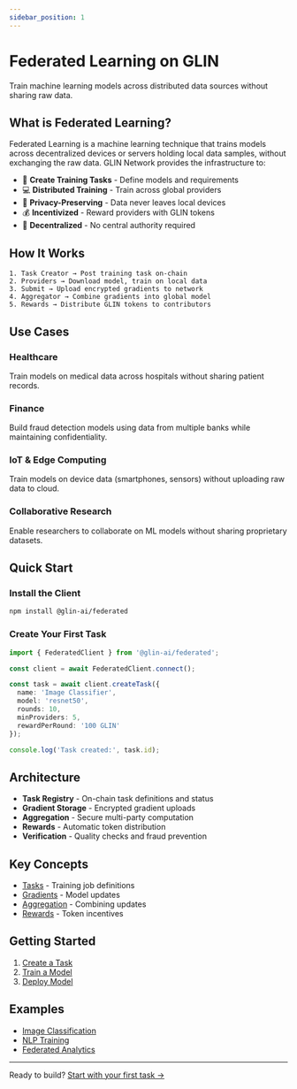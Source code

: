```yaml
---
sidebar_position: 1
---
```


# Federated Learning on GLIN

Train machine learning models across distributed data sources without sharing raw data.

## What is Federated Learning?

Federated Learning is a machine learning technique that trains models across decentralized devices or servers holding local data samples, without exchanging the raw data. GLIN Network provides the infrastructure to:

- 🤖 **Create Training Tasks** - Define models and requirements
- 💻 **Distributed Training** - Train across global providers
- 🔐 **Privacy-Preserving** - Data never leaves local devices
- 💰 **Incentivized** - Reward providers with GLIN tokens
- 🎯 **Decentralized** - No central authority required

## How It Works

```
1. Task Creator → Post training task on-chain
2. Providers → Download model, train on local data
3. Submit → Upload encrypted gradients to network
4. Aggregator → Combine gradients into global model
5. Rewards → Distribute GLIN tokens to contributors
```

## Use Cases

### Healthcare
Train models on medical data across hospitals without sharing patient records.

### Finance
Build fraud detection models using data from multiple banks while maintaining confidentiality.

### IoT & Edge Computing
Train models on device data (smartphones, sensors) without uploading raw data to cloud.

### Collaborative Research
Enable researchers to collaborate on ML models without sharing proprietary datasets.

## Quick Start

### Install the Client

```bash
npm install @glin-ai/federated
```

### Create Your First Task

```typescript
import { FederatedClient } from '@glin-ai/federated';

const client = await FederatedClient.connect();

const task = await client.createTask({
  name: 'Image Classifier',
  model: 'resnet50',
  rounds: 10,
  minProviders: 5,
  rewardPerRound: '100 GLIN'
});

console.log('Task created:', task.id);
```

## Architecture

- **Task Registry** - On-chain task definitions and status
- **Gradient Storage** - Encrypted gradient uploads
- **Aggregation** - Secure multi-party computation
- **Rewards** - Automatic token distribution
- **Verification** - Quality checks and fraud prevention

## Key Concepts

- [Tasks](/federated-learning/concepts/tasks) - Training job definitions
- [Gradients](/federated-learning/concepts/gradients) - Model updates
- [Aggregation](/federated-learning/concepts/aggregation) - Combining updates
- [Rewards](/federated-learning/concepts/rewards) - Token incentives

## Getting Started

1. [Create a Task](/federated-learning/getting-started/create-task)
2. [Train a Model](/federated-learning/getting-started/train-model)
3. [Deploy Model](/federated-learning/getting-started/deploy-model)

## Examples

- [Image Classification](/federated-learning/examples/image-classification)
- [NLP Training](/federated-learning/examples/nlp-training)
- [Federated Analytics](/federated-learning/examples/federated-analytics)

---

Ready to build? [Start with your first task →](/federated-learning/getting-started/create-task)

